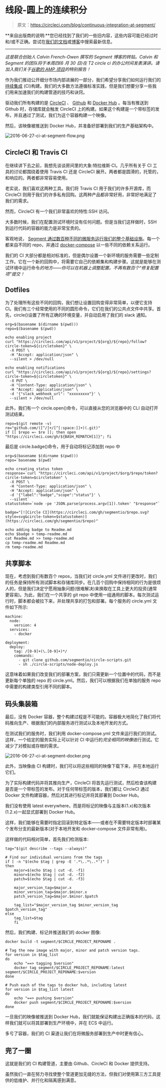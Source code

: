 # 线段-圆上的连续积分

> 原文：<https://circleci.com/blog/continuous-integration-at-segment/>

**来自出版商的说明:**您已经找到了我们的一些旧内容，这些内容可能已经过时和/或不正确。尝试在[我们的文档](https://circleci.com/docs/)或[博客](https://circleci.com/blog/)中搜索最新信息。

* * *

*这是联合创始人 Calvin French-Owen 撰写的 Segment 博客的转贴。Calvin 和 Segment 的团队将于本周四(6 月 30 日)在 T2 circle ci 的办公时间发表演讲。请加入我们关于[谷歌的 AMP 项目](https://www.ampproject.org/)的特别报告！*

作为我们推动公开细分市场内部进展的一部分，我们希望分享我们如何运行我们的[持续集成](https://circleci.com/continuous-integration/) (CI)构建。我们的大多数方法遵循标准实践，但是我们想要分享一些我们用来加速我们的构建管道的技巧和诀窍。

驱动我们所有构建的是 [CircleCI](https://circleci.com/) 、 [Github](https://github.com/) 和 [Docker Hub](https://hub.docker.com/) 。每当有推送到 Github 时，存储库就会触发 CircleCI 上的构建。如果这个构建是一个带标签的发布，并且通过了测试，我们为这个容器构建一个映像。

然后，该映像被推送到 Docker Hub，并准备好部署到我们的生产基础架构中。

![2016-06-27-ci-at-segment-flow.png](img/c72fa24b83631bc72c86fdd4c6596198.png)

## CircleCI 和 Travis CI

在继续讲下去之前，我想先谈谈房间里的大象:特拉维斯·CI。几乎所有关于 CI 工具的讨论都围绕着使用 Travis CI 还是 CircleCI 展开。两者都是圆滑的，托管的，和响应的。两者都非常容易使用。

老实说，我们喜欢这两种工具。我们将 Travis CI 用于我们的许多开源库，而 CircleCI 则用于我们的许多私有回购。这两种产品都非常好用，非常好地满足了我们的需求。

然而，CircleCI 有一个我们非常喜欢的特性:SSH 访问。

大多数时候，我们在配置测试环境时没有任何问题。但是当我们这样做时，SSH 到运行代码的容器的能力是非常宝贵的。

客观地说， [Segment 通过数百种不同的微服务运行我们的整个基础设施](https://segment.com/blog/why-microservices/)。每一个都来自不同的 repo，并通过 [docker-compose](https://docs.docker.com/compose/) 以一些不同的依赖关系运行。

我们的 CI 大部分都是相对标准的，但是偶尔设置一个新环境的服务需要一些定制工作。它在一个新的回购中，将需要它自己的依赖集和构建步骤。这就是能够在测试环境中运行命令*的地方——你可以在机器上调整配置。不再有数百个“修复配置项”提交！*

## Dotfiles

为了处理所有这些不同的回购，我们想让设置回购变得非常简单，以便它支持 CI。我们有三个经常使用的不同的圆形命令，它们在我们的公共点文件中共享。首先，circle()设置了所有正确的环境变量，并自动启用了我们的 slack 通知。

```
org=$(basename $(dirname $(pwd)))
repo=$(basename $(pwd))

echo enabling project
curl "https://circleci.com/api/v1/project/${org}/${repo}/follow?circle-token=${circletoken}" \
  -X POST \
  -H "Accept: application/json" \
  --silent > /dev/null

echo enabling notifications
curl "https://circleci.com/api/v1/project/${org}/${repo}/settings?circle-token=${circletoken}" \
  -X PUT \
  -H "Content-Type: application/json" \
  -H "Accept: application/json" \
  -d '{"slack_webhook_url": "xxxxxxxxx"}' \
  --silent > /dev/null 
```

此外，我们有一个 circle.open()命令，可以直接从您的浏览器中的 CLI 自动打开测试结果。

```
repo=$(git remote -v)
re="github.com/([^/]+/[^[:space:]]+)(.git)"
if [[ $repo =~ $re ]]; then open "https://circleci.com/gh/${BASH_REMATCH[1]}"; fi 
```

最后是 circle.badge()命令，用于自动将标记添加到 repo 中

```
org=$(basename $(dirname $(pwd)))
repo=`basename $(pwd)`

echo creating status token
response=`curl "https://circleci.com/api/v1/project/$org/$repo/token?circle-token=$circletoken" \
  -X POST \
  -H "Content-Type: application/json" \
  -H "Accept: application/json" \
  -d '{"label":"badge","scope":"status"}' \
  --silent`
statustoken=`node -pe 'JSON.parse(process.argv[1]).token' "$response"`

badge="[![Circle CI](https://circleci.com/gh/segmentio/$repo.svg?style=svg&circle-token=$statustoken)](https://circleci.com/gh/segmentio/$repo)"

echo adding badge to Readme.md
echo $badge > temp-readme.md
cat Readme.md >> temp-readme.md
cp temp-readme.md Readme.md
rm temp-readme.md 
```

## 共享脚本

现在，考虑到我们有数百个 repos，当我们对 circle.yml 文件进行更改时，我们的任务是保持所有测试脚本和存储库同步。在几百个回购中保持相同的行为是很烦人的，但是我们决定宁愿用抽象问题(很难解决)来换取在工具上更大的投资(通常更容易)。为此，我们在一个共享的 git repo 中使用一组通用的脚本。每次测试运行时，脚本都会被拉下来，并处理共享的打包和部署。每个服务的 circle.yml 文件如下所示:

```
machine:
  node:
    version: 4
  services:
    - docker

deployment:
  deploy:
    tag: /[0-9]+(\.[0-9]+)*/
    commands:
      - git clone github.com/segmentio/circle-scripts.git
      - sh ./circle-scripts/node-deploy.js 
```

这意味着如果我们改变我们的部署方案，我们只需更新一个位置中的代码，而不是更新每个单独的 repo 的 circle.yml。然后，我们可以根据我们在单独的服务 repo 中需要的构建类型引用不同的脚本。

## 码头集装箱

最后，没有 Docker 容器，整个构建过程是不可能的。容器极大地简化了我们将代码推向生产、根据我们的内部服务进行测试以及本地开发的方式。

在测试我们的服务时，我们利用 docker-compose.yml 文件来运行我们的测试。这样，一个给定的服务实际上可以针对 CI 中运行的*完全相同的映像*进行测试。它减少了对模拟或存根的需求。

![2016-06-27-ci-at-segment-docker.png](img/90ea1317aa8be101a323c8f4a79f2a9d.png)

此外，当映像由 CI 构建时，我们可以将这些相同的映像下载下来，并在本地运行它们。

为了实际构建代码并将其推向生产，CircleCI 将首先运行测试，然后检查该构建是否是一个带标签的发布。对于任何带标签的版本，我们都让 CircleCI 通过 Docker 文件构建容器，然后对其进行标记并将其部署到 Docker Hub。

我们没有使用 latest everywhere，而是将标记的映像与主版本(1.x)和次版本(1.2.x)一起显式部署到 Docker Hub。

这样，我们能够在需要时指定回滚到特定版本——或者在不需要特定版本时部署某个发布分支的最新版本(对于本地开发和 docker-compose 文件非常有用)。

这样做的代码相对简单，首先我们检测版本:

```
tag="$(git describe --tags --always)"

# Find our individual versions from the tags
if [ -n "$(echo $tag | grep -E '.*\..*\..*')" ]
then
    major=$(echo $tag | cut -d. -f1)
    minor=$(echo $tag | cut -d. -f2)
    patch=$(echo $tag | cut -d. -f3)

    major_version_tag=$major.x
    minor_version_tag=$major.$minor.x
    patch_version_tag=$major.$minor.$patch

    tag_list="$major_version_tag $minor_version_tag $patch_version_tag"
else
    tag_list=$tag
    fi 
```

然后，我们构建、标记并推送我们的 docker 图像:

```
docker build -t segment/$CIRCLE_PROJECT_REPONAME .

# Tag the new image with major, minor and patch version tags.
for version in $tag_list
do
    echo "==> tagging $version"
    docker tag segment/$CIRCLE_PROJECT_REPONAME:latest segment/$CIRCLE_PROJECT_REPONAME:$version
done

# Push each of the tags to docker hub, including latest
for version in $tag_list latest
do
    echo "==> pushing $version"
    docker push segment/$CIRCLE_PROJECT_REPONAME:$version
done 
```

一旦我们的映像被推送到 Docker Hub，我们就能保证构建出正确版本的代码，这样我们就可以将其部署到生产环境中，并在 ECS 中运行。

多亏了容器，我们的 CI 渠道让我们在将微服务部署到生产中时更有信心。

## 兜了一圈

这就是我们的 CI 构建管道，主要由 Github、CircleCI 和 Docker 提供支持。

虽然我们一直在努力寻找使整个管道更加无缝的方法，但我们对使用第三方工具提供的低维护、并行化和隔离感到满意。